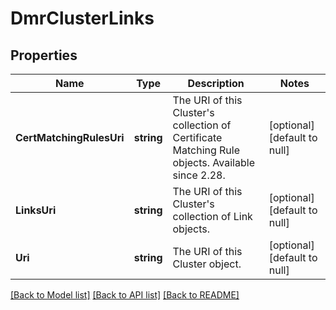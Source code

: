 # DmrClusterLinks

## Properties
Name | Type | Description | Notes
------------ | ------------- | ------------- | -------------
**CertMatchingRulesUri** | **string** | The URI of this Cluster&#x27;s collection of Certificate Matching Rule objects. Available since 2.28. | [optional] [default to null]
**LinksUri** | **string** | The URI of this Cluster&#x27;s collection of Link objects. | [optional] [default to null]
**Uri** | **string** | The URI of this Cluster object. | [optional] [default to null]

[[Back to Model list]](../README.md#documentation-for-models) [[Back to API list]](../README.md#documentation-for-api-endpoints) [[Back to README]](../README.md)

